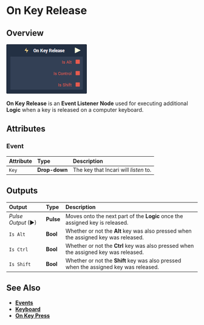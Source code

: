 # On Key Release

## Overview

![The On Key Release Node.](../../../.gitbook/assets/node-on-key-release.png)

**On Key Release** is an **Event Listener** **Node** used for executing additional **Logic** when a key is released on a computer keyboard.

## Attributes

### Event

| Attribute | Type | Description |
| :--- | :--- | :--- |
| `Key` | **Drop-down** | The key that Incari will _listen_ to. |

## Outputs

| Output | Type | Description |
| :--- | :--- | :--- |
| _Pulse Output_ \(►\) | **Pulse** | Moves onto the next part of the **Logic** once the assigned key is released. |
| `Is Alt` | **Bool** | Whether or not the **Alt** key was also pressed when the assigned key was released. |
| `Is Ctrl` | **Bool** | Whether or not the **Ctrl** key was also pressed when the assigned key was released. |
| `Is Shift` | **Bool** | Whether or not the **Shift** key was also pressed when the assigned key was released. |

## See Also

* [**Events**](../)
* [**Keyboard**](./)
* [**On Key Press**](on-key-press.md)

